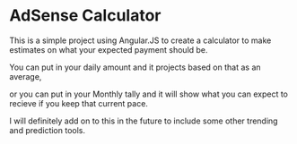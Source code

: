 AdSense Calculator
=================

This is a simple project using Angular.JS to create a calculator to make estimates on what your expected payment should be. 

You can put in your daily amount and it projects based on that as an average,

or you can put in your Monthly tally and it will show what you can expect to recieve if you keep that current pace. 

I will definitely add on to this in the future to include some other trending and prediction tools. 


